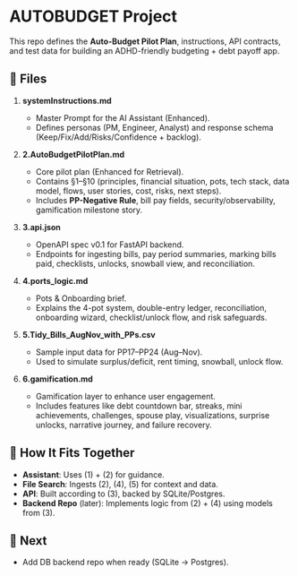 # AUTOBUDGET Project

This repo defines the **Auto-Budget Pilot Plan**, instructions, API contracts, and test data for building an ADHD-friendly budgeting + debt payoff app.

## 📂 Files

1. **systemInstructions.md**

   - Master Prompt for the AI Assistant (Enhanced).
   - Defines personas (PM, Engineer, Analyst) and response schema (Keep/Fix/Add/Risks/Confidence + backlog).

2. **2.AutoBudgetPilotPlan.md**

   - Core pilot plan (Enhanced for Retrieval).
   - Contains §1–§10 (principles, financial situation, pots, tech stack, data model, flows, user stories, cost, risks, next steps).
   - Includes **PP-Negative Rule**, bill pay fields, security/observability, gamification milestone story.

3. **3.api.json**

   - OpenAPI spec v0.1 for FastAPI backend.
   - Endpoints for ingesting bills, pay period summaries, marking bills paid, checklists, unlocks, snowball view, and reconciliation.

4. **4.ports_logic.md**

   - Pots & Onboarding brief.
   - Explains the 4-pot system, double-entry ledger, reconciliation, onboarding wizard, checklist/unlock flow, and risk safeguards.

5. **5.Tidy_Bills_AugNov_with_PPs.csv**

   - Sample input data for PP17–PP24 (Aug–Nov).
   - Used to simulate surplus/deficit, rent timing, snowball, unlock flow.

6. **6.gamification.md**

   - Gamification layer to enhance user engagement.
   - Includes features like debt countdown bar, streaks, mini achievements, challenges, spouse play, visualizations, surprise unlocks, narrative journey, and failure recovery.

## 🚀 How It Fits Together

- **Assistant**: Uses (1) + (2) for guidance.
- **File Search**: Ingests (2), (4), (5) for context and data.
- **API**: Built according to (3), backed by SQLite/Postgres.
- **Backend Repo** (later): Implements logic from (2) + (4) using models from (3).

## 🧩 Next

- Add DB backend repo when ready (SQLite → Postgres).
